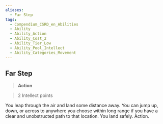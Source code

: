 ```yaml
---
aliases:
  - Far Step
tags:
  - Compendium_CSRD_en_Abilities
  - Ability
  - Ability_Action
  - Ability_Cost_2
  - Ability_Tier_Low
  - Ability_Pool_Intellect
  - Ability_Categories_Movement
---
```

  
    
## Far Step    
>**Action**    
>2 Intellect points  
    
You leap through the air and land some distance away. You can jump up, down, or across to anywhere you choose within long range if you have a clear and unobstructed path to that location. You land safely. Action.